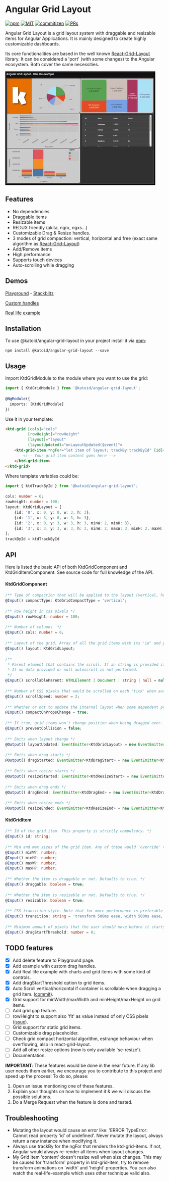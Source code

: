 # Angular Grid Layout
[![npm](https://img.shields.io/npm/v/@katoid/angular-grid-layout?style=flat-square)](https://www.npmjs.com/package/@katoid/angular-grid-layout)
[![MIT](https://img.shields.io/packagist/l/doctrine/orm.svg?style=flat-square)](https://github.com/katoid/angular-grid-layout/blob/main/LICENSE.md)
[![commitizen](https://img.shields.io/badge/commitizen-friendly-brightgreen.svg?style=flat-square)](https://github.com/katoid/angular-grid-layout/commits/main)
[![PRs](https://img.shields.io/badge/PRs-welcome-brightgreen.svg?style=flat-square)](https://github.com/katoid/angular-grid-layout/compare)

Angular Grid Layout is a grid layout system with draggable and resizable items for Angular Applications. It is mainly designed to create highly customizable dashboards.

Its core functionalities are based in the well known [React-Grid-Layout](https://github.com/STRML/react-grid-layout) library. It can be considered a 'port' (with some changes) to the Angular ecosystem.
Both cover the same necessities.

![demo example](./assets/demo.gif)

## Features
- No dependencies
- Draggable items
- Resizable items
- REDUX friendly (akita, ngrx, ngxs...)
- Customizable Drag & Resize handles.
- 3 modes of grid compaction: vertical, horizontal and free (exact same algorithm as [React-Grid-Layout](https://github.com/STRML/react-grid-layout))
- Add/Remove items
- High performance
- Supports touch devices
- Auto-scrolling while dragging

## Demos
[Playground](https://katoid.github.io/angular-grid-layout/playground) - [Stackblitz](https://stackblitz.com/edit/angular-grid-layout-playground?file=src%2Fapp%2Fplayground%2Fplayground.component.ts)

[Custom handles](https://katoid.github.io/angular-grid-layout/custom-handles)

[Real life example](https://katoid.github.io/angular-grid-layout/real-life-example)

## Installation

To use @katoid/angular-grid-layout in your project install it via [npm](https://www.npmjs.com/package/@katoid/angular-grid-layout):

```
npm install @katoid/angular-grid-layout --save
```

## Usage
Import KtdGridModule to the module where you want to use the grid:

```ts
import { KtdGridModule } from '@katoid/angular-grid-layout';

@NgModule({
  imports: [KtdGridModule]
})
```

Use it in your template:
```html
<ktd-grid [cols]="cols"
          [rowHeight]="rowHeight"
          [layout]="layout"
          (layoutUpdated)="onLayoutUpdated($event)">
    <ktd-grid-item *ngFor="let item of layout; trackBy:trackById" [id]="item.id">
        <!-- Your grid item content goes here -->
    </ktd-grid-item>
</ktd-grid>
```

Where template variables could be:
```ts
import { ktdTrackById } from '@katoid/angular-grid-layout';

cols: number = 6;
rowHeight: number = 100;
layout: KtdGridLayout = [
    {id: '0', x: 0, y: 0, w: 3, h: 3},
    {id: '1', x: 3, y: 0, w: 3, h: 3},
    {id: '2', x: 0, y: 3, w: 3, h: 3, minW: 2, minH: 3},
    {id: '3', x: 3, y: 3, w: 3, h: 3, minW: 2, maxW: 3, minH: 2, maxH: 5},
];
trackById = ktdTrackById
```

## API

Here is listed the basic API of both KtdGridComponent and KtdGridItemComponent. See source code for full knowledge of the API.

#### KtdGridComponent
```ts
/** Type of compaction that will be applied to the layout (vertical, horizontal or free). Defaults to 'vertical' */
@Input() compactType: KtdGridCompactType = 'vertical';

/** Row height in css pixels */
@Input() rowHeight: number = 100;

/** Number of columns  */
@Input() cols: number = 6;

/** Layout of the grid. Array of all the grid items with its 'id' and position on the grid. */
@Input() layout: KtdGridLayout;

/**
 * Parent element that contains the scroll. If an string is provided it would search that element by id on the dom.
 * If no data provided or null autoscroll is not performed.
 */
@Input() scrollableParent: HTMLElement | Document | string | null = null;

/** Number of CSS pixels that would be scrolled on each 'tick' when auto scroll is performed. */
@Input() scrollSpeed: number = 2;

/** Whether or not to update the internal layout when some dependent property change. */
@Input() compactOnPropsChange = true;

/** If true, grid items won't change position when being dragged over. Handy when using no compaction */
@Input() preventCollision = false;

/** Emits when layout change */
@Output() layoutUpdated: EventEmitter<KtdGridLayout> = new EventEmitter<KtdGridLayout>();

/** Emits when drag starts */
@Output() dragStarted: EventEmitter<KtdDragStart> = new EventEmitter<KtdDragStart>();

/** Emits when resize starts */
@Output() resizeStarted: EventEmitter<KtdResizeStart> = new EventEmitter<KtdResizeStart>();

/** Emits when drag ends */
@Output() dragEnded: EventEmitter<KtdDragEnd> = new EventEmitter<KtdDragEnd>();

/** Emits when resize ends */
@Output() resizeEnded: EventEmitter<KtdResizeEnd> = new EventEmitter<KtdResizeEnd>();

```

#### KtdGridItem
```ts
/** Id of the grid item. This property is strictly compulsory. */
@Input() id: string;

/** Min and max sizes of the grid item. Any of these would 'override' the min/max values specified in the layout. **/
@Input() minW?: number;
@Input() minH?: number;
@Input() maxW?: number;
@Input() maxH?: number;

/** Whether the item is draggable or not. Defaults to true. */
@Input() draggable: boolean = true;

/** Whether the item is resizable or not. Defaults to true. */
@Input() resizable: boolean = true;

/** CSS transition style. Note that for more performance is preferable only make transition on transform property. */
@Input() transition: string = 'transform 500ms ease, width 500ms ease, height 500ms ease';

/** Minimum amount of pixels that the user should move before it starts the drag sequence. */
@Input() dragStartThreshold: number = 0;
```


## TODO features

- [x] Add delete feature to Playground page.
- [x] Add example with custom drag handles.
- [x] Add Real life example with charts and grid items with some kind of controls.
- [x] Add dragStartThreshold option to grid items.
- [x] Auto Scroll vertical/horizontal if container is scrollable when dragging a grid item. ([commit](https://github.com/katoid/angular-grid-layout/commit/d137d0e3f40cafdb5fdfd7b2bce4286670200c5d)).
- [x] Grid support for minWidth/maxWidth and minHeight/maxHeight on grid items.
- [ ] Add grid gap feature.
- [ ] rowHeight to support also 'fit' as value instead of only CSS pixels ([issue](https://github.com/katoid/angular-grid-layout/issues/1)).
- [ ] Grid support for static grid items.
- [ ] Customizable drag placeholder.
- [ ] Check grid compact horizontal algorithm, estrange behaviour when overflowing, also in react-grid-layout.
- [ ] Add all other resize options (now is only available 'se-resize').
- [ ] Documentation.

**IMPORTANT**: These features would be done in the near future. If any lib user needs them earlier, we encourage you to contribute to this project and speed up the process! To do so, please: 

1. Open an issue mentioning one of these features.
2. Explain your thoughts on how to implement it & we will discuss the possible solutions.
3. Do a Merge Request when the feature is done and tested.


## Troubleshooting
- Mutating the layout would cause an error like: 'ERROR TypeError: Cannot read property 'id' of undefined'. Never mutate the layout, always return a new instance when modifying it.
- Always use trackBy for the ngFor that renders the ktd-grid-items. If not, Angular would always re-render all items when layout changes.
- My Grid Item 'content' doesn't resize well when size changes. This may be caused for 'transform' property in ktd-grid-item, try to remove transform animations on 'width' and 'height' properties. You can also watch the real-life-example which uses other technique valid also.

